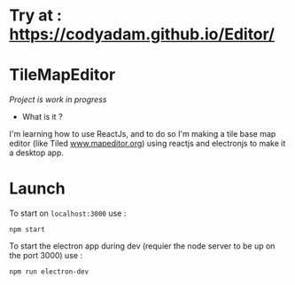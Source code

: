 # Try at : https://codyadam.github.io/Editor/

# TileMapEditor

_Project is work in progress_

-   What is it ?

I'm learning how to use ReactJs, and to do so I'm making a tile base map editor (like Tiled www.mapeditor.org) using reactjs and electronjs to make it a desktop app.

# Launch

To start on `localhost:3000` use :

```
npm start
```

To start the electron app during dev (requier the node server to be up on the port 3000) use :

```
npm run electron-dev
```

